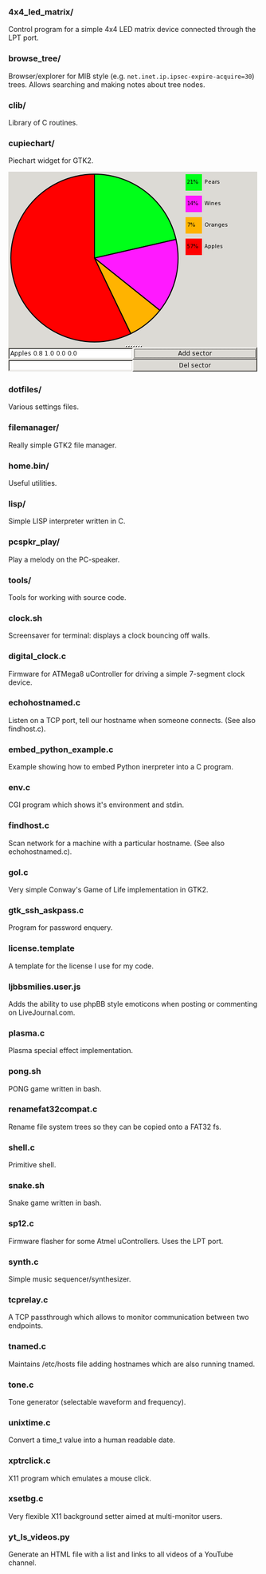 ### 4x4_led_matrix/
Control program for a simple 4x4 LED matrix device connected through the LPT port.
### browse_tree/
Browser/explorer for MIB style (e.g. `net.inet.ip.ipsec-expire-acquire=30`) trees. Allows searching and making notes about tree nodes.
### clib/
Library of C routines.
### cupiechart/
Piechart widget for GTK2.

![Screenshot of cupiechart test program](https://github.com/S010/misc/blob/master/cupiechart/screenshot.png)
### dotfiles/
Various settings files.
### filemanager/
Really simple GTK2 file manager.
### home.bin/
Useful utilities.
### lisp/
Simple LISP interpreter written in C.
### pcspkr_play/
Play a melody on the PC-speaker.
### tools/
Tools for working with source code.
### clock.sh
Screensaver for terminal: displays a clock bouncing off walls.
### digital_clock.c
Firmware for ATMega8 uController for driving a simple 7-segment clock device.
### echohostnamed.c
Listen on a TCP port, tell our hostname when someone connects. (See also findhost.c).
### embed_python_example.c
Example showing how to embed Python inerpreter into a C program.
### env.c
CGI program which shows it's environment and stdin.
### findhost.c
Scan network for a machine with a particular hostname. (See also echohostnamed.c).
### gol.c
Very simple Conway's Game of Life implementation in GTK2.
### gtk_ssh_askpass.c
Program for password enquery.
### license.template
A template for the license I use for my code.
### ljbbsmilies.user.js
Adds the ability to use phpBB style emoticons when posting or commenting on LiveJournal.com.
### plasma.c
Plasma special effect implementation.
### pong.sh
PONG game written in bash.
### renamefat32compat.c
Rename file system trees so they can be copied onto a FAT32 fs.
### shell.c
Primitive shell.
### snake.sh
Snake game written in bash.
### sp12.c
Firmware flasher for some Atmel uControllers. Uses the LPT port.
### synth.c
Simple music sequencer/synthesizer.
### tcprelay.c
A TCP passthrough which allows to monitor communication between two endpoints.
### tnamed.c
Maintains /etc/hosts file adding hostnames which are also running tnamed.
### tone.c
Tone generator (selectable waveform and frequency).
### unixtime.c
Convert a time_t value into a human readable date.
### xptrclick.c
X11 program which emulates a mouse click.
### xsetbg.c
Very flexible X11 background setter aimed at multi-monitor users.
### yt_ls_videos.py
Generate an HTML file with a list and links to all videos of a YouTube channel.
